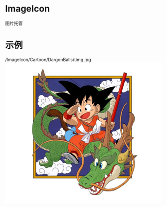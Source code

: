 # ImageIcon
图片托管

# 示例
/ImageIcon/Cartoon/DargonBalls/timg.jpg
![这是一张图片](https://github.com/niaonao/ImageIcon/blob/master/Cartoon/DragonBalls/timg.jpg)
